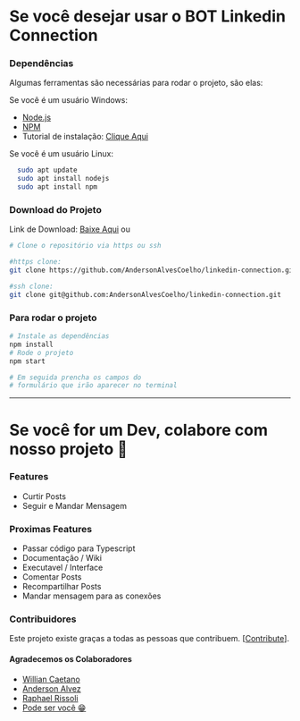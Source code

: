 # Se você desejar usar o BOT Linkedin Connection

### Dependências

Algumas ferramentas são necessárias para rodar o projeto, são elas:

Se você é um usuário Windows:

- [Node.js](https://nodejs.org/pt/download/prebuilt-installer)
- [NPM](https://www.npmjs.com/)
- Tutorial de instalação: [Clique Aqui](https://www.freecodecamp.org/portuguese/news/como-instalar-o-node-js-e-o-npm-no-windows/)

Se você é um usuário Linux:

```bash
  sudo apt update
  sudo apt install nodejs
  sudo apt install npm
```

### Download do Projeto

Link de Download: [Baixe Aqui](https://github.com/AndersonAlvesCoelho/linkedin-connection/archive/refs/heads/master.zip)
ou

```bash
# Clone o repositório via https ou ssh

#https clone:
git clone https://github.com/AndersonAlvesCoelho/linkedin-connection.git

#ssh clone:
git clone git@github.com:AndersonAlvesCoelho/linkedin-connection.git
```

### Para rodar o projeto

```bash
# Instale as dependências
npm install
# Rode o projeto
npm start

# Em seguida prencha os campos do
# formulário que irão aparecer no terminal
```

---

# Se você for um Dev, colabore com nosso projeto 🚀

### Features

- Curtir Posts
- Seguir e Mandar Mensagem

### Proximas Features

- Passar código para Typescript
- Documentação / Wiki
- Executavel / Interface
- Comentar Posts
- Recompartilhar Posts
- Mandar mensagem para as conexões

### Contribuidores

Este projeto existe graças a todas as pessoas que contribuem. [[Contribute](https://github.com/AndersonAlvesCoelho/linkedin-connection)].

#### Agradecemos os Colaboradores

- [Willian Caetano](https://github.com/AndersonAlvesCoelho)
- [Anderson Alvez](https://github.com/AndersonAlvesCoelho)
- [Raphael Rissoli](https://www.linkedin.com/in/raphaelrissoli/)
- [Pode ser você 😁](https://github.com/AndersonAlvesCoelho/linkedin-connection)
